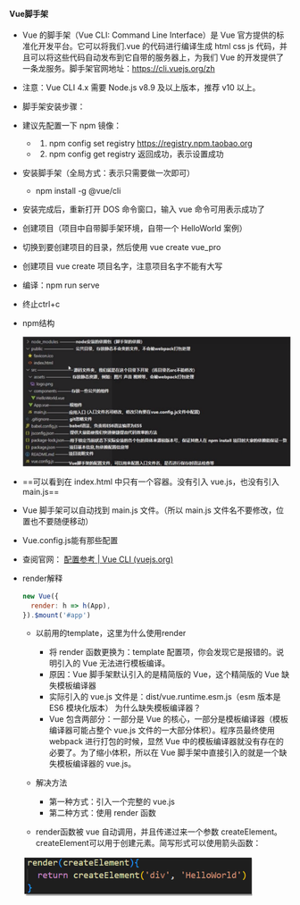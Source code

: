 #### Vue脚手架

*  Vue 的脚手架（Vue CLI: Command Line Interface）是 Vue 官方提供的标准化开发平台。它可以将我们.vue 的代码进行编译生成 html css js 代码，并且可以将这些代码自动发布到它自带的服务器上，为我们 Vue 的开发提供了一条龙服务。脚手架官网地址：https://cli.vuejs.org/zh

* 注意：Vue CLI 4.x 需要 Node.js v8.9 及以上版本，推荐 v10 以上。

*  脚手架安装步骤：

  * 建议先配置一下 npm 镜像：
    * 1) npm config set registry https://registry.npm.taobao.org
    * 2) npm config get registry 返回成功，表示设置成功
  * 安装脚手架（全局方式：表示只需要做一次即可）
    *  npm install -g @vue/cli
  * 安装完成后，重新打开 DOS 命令窗口，输入 vue 命令可用表示成功了
  * 创建项目（项目中自带脚手架环境，自带一个 HelloWorld 案例）
  * 切换到要创建项目的目录，然后使用 vue create vue_pro 

* 创建项目 vue create 项目名字，注意项目名字不能有大写

* 编译：npm run serve

* 终止ctrl+c

* npm结构

  ![1720340789684](vue%E8%84%9A%E6%89%8B%E6%9E%B6.assets/1720340789684.png)



*  ==可以看到在 index.html 中只有一个容器。没有引入 vue.js，也没有引入 main.js==

  * Vue 脚手架可以自动找到 main.js 文件。（所以 main.js 文件名不要修改，位置也不要随便移动）

    

*  Vue.config.js能有那些配置

  * 查阅官网：  [配置参考 | Vue CLI (vuejs.org)](https://cli.vuejs.org/zh/config/#devserver-proxy) 

* render解释

  ```js
  new Vue({
    render: h => h(App),
  }).$mount('#app')
  
  ```

  * 以前用的template，这里为什么使用render

    *  将 render 函数更换为：template 配置项，你会发现它是报错的。说明引入的 Vue 无法进行模板编译。
    * 原因：Vue 脚手架默认引入的是精简版的 Vue，这个精简版的 Vue 缺失模板编译器 
    *  实际引入的 vue.js 文件是：dist/vue.runtime.esm.js（esm 版本是 ES6 模块化版本）
      为什么缺失模板编译器？
    * Vue 包含两部分：一部分是 Vue 的核心，一部分是模板编译器（模板编译器可能占整个 vue.js 文件的一大部分体积）。程序员最终使用 webpack 进行打包的时候，显然 Vue 中的模板编译器就没有存在的必要了。为了缩小体积，所以在 Vue 脚手架中直接引入的就是一个缺失模板编译器的 vue.js。 

  * 解决方法

    *  第一种方式：引入一个完整的 vue.js
    * 第二种方式：使用 render 函数 

  *  render函数被 vue 自动调用，并且传递过来一个参数 createElement。createElement可以用于创建元素。简写形式可以使用箭头函数：

    ![1720344370880](vue%E8%84%9A%E6%89%8B%E6%9E%B6.assets/1720344370880.png) 

